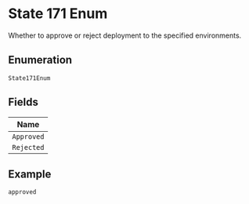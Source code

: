 
# State 171 Enum

Whether to approve or reject deployment to the specified environments.

## Enumeration

`State171Enum`

## Fields

| Name |
|  --- |
| `Approved` |
| `Rejected` |

## Example

```
approved
```

